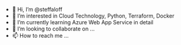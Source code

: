 - 👋 Hi, I’m @steffaloff
- 👀 I’m interested in Cloud Technology, Python, Terraform, Docker
- 🌱 I’m currently learning Azure Web App Service in detail
- 💞️ I’m looking to collaborate on ...
- 📫 How to reach me ...

<!---
steffaloff/steffaloff is a ✨ special ✨ repository because its `README.md` (this file) appears on your GitHub profile.
You can click the Preview link to take a look at your changes.
--->
